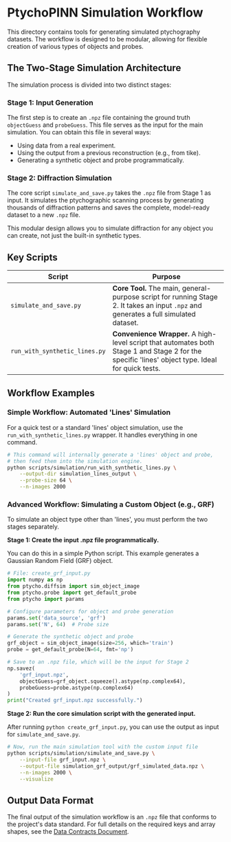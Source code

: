 # PtychoPINN Simulation Workflow

This directory contains tools for generating simulated ptychography datasets. The workflow is designed to be modular, allowing for flexible creation of various types of objects and probes.

## The Two-Stage Simulation Architecture

The simulation process is divided into two distinct stages:

### Stage 1: Input Generation
The first step is to create an `.npz` file containing the ground truth `objectGuess` and `probeGuess`. This file serves as the input for the main simulation. You can obtain this file in several ways:
- Using data from a real experiment.
- Using the output from a previous reconstruction (e.g., from tike).
- Generating a synthetic object and probe programmatically.

### Stage 2: Diffraction Simulation
The core script `simulate_and_save.py` takes the `.npz` file from Stage 1 as input. It simulates the ptychographic scanning process by generating thousands of diffraction patterns and saves the complete, model-ready dataset to a new `.npz` file.

This modular design allows you to simulate diffraction for any object you can create, not just the built-in synthetic types.

## Key Scripts

| Script | Purpose |
|--------|---------|
| `simulate_and_save.py` | **Core Tool.** The main, general-purpose script for running Stage 2. It takes an input `.npz` and generates a full simulated dataset. |
| `run_with_synthetic_lines.py` | **Convenience Wrapper.** A high-level script that automates both Stage 1 and Stage 2 for the specific 'lines' object type. Ideal for quick tests. |

## Workflow Examples

### Simple Workflow: Automated 'Lines' Simulation

For a quick test or a standard 'lines' object simulation, use the `run_with_synthetic_lines.py` wrapper. It handles everything in one command.

```bash
# This command will internally generate a 'lines' object and probe,
# then feed them into the simulation engine.
python scripts/simulation/run_with_synthetic_lines.py \
    --output-dir simulation_lines_output \
    --probe-size 64 \
    --n-images 2000
```

### Advanced Workflow: Simulating a Custom Object (e.g., GRF)

To simulate an object type other than 'lines', you must perform the two stages separately.

**Stage 1: Create the input .npz file programmatically.**

You can do this in a simple Python script. This example generates a Gaussian Random Field (GRF) object.

```python
# File: create_grf_input.py
import numpy as np
from ptycho.diffsim import sim_object_image
from ptycho.probe import get_default_probe
from ptycho import params

# Configure parameters for object and probe generation
params.set('data_source', 'grf')
params.set('N', 64)  # Probe size

# Generate the synthetic object and probe
grf_object = sim_object_image(size=256, which='train')
probe = get_default_probe(N=64, fmt='np')

# Save to an .npz file, which will be the input for Stage 2
np.savez(
    'grf_input.npz',
    objectGuess=grf_object.squeeze().astype(np.complex64),
    probeGuess=probe.astype(np.complex64)
)
print("Created grf_input.npz successfully.")
```

**Stage 2: Run the core simulation script with the generated input.**

After running `python create_grf_input.py`, you can use the output as input for `simulate_and_save.py`.

```bash
# Now, run the main simulation tool with the custom input file
python scripts/simulation/simulate_and_save.py \
    --input-file grf_input.npz \
    --output-file simulation_grf_output/grf_simulated_data.npz \
    --n-images 2000 \
    --visualize
```

## Output Data Format

The final output of the simulation workflow is an `.npz` file that conforms to the project's data standard. For full details on the required keys and array shapes, see the [Data Contracts Document](../../docs/data_contracts.md).
